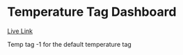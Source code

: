 # Temperature Tag Dashboard

[Live Link](https://iot-temperature-tag.vercel.app/)

Temp tag -1 for the default temperature  tag    




